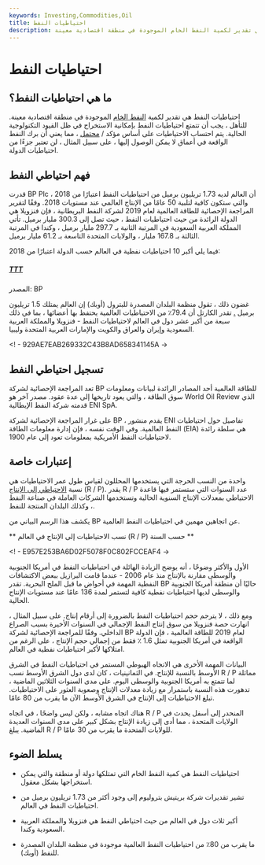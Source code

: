 ```yaml
---
keywords: Investing,Commodities,Oil
title: احتياطيات النفط
description: احتياطيات النفط هي تقدير لكمية النفط الخام الموجودة في منطقة اقتصادية معينة.
---
```


# احتياطيات النفط
## ما هي احتياطيات النفط؟

احتياطيات النفط هي تقدير لكمية [النفط الخام](/crude-oil) الموجودة في منطقة اقتصادية معينة. للتأهل ، يجب أن تتمتع احتياطيات النفط بإمكانية الاستخراج في ظل القيود التكنولوجية الحالية. يتم احتساب الاحتياطيات على أساس مؤكد / [محتمل](/probable-reserves) ، مما يعني أن برك النفط الواقعة في أعماق لا يمكن الوصول إليها ، على سبيل المثال ، لن تعتبر جزءًا من احتياطيات الدولة.

## فهم احتياطي النفط

قدرت BP Plc أن العالم لديه 1.73 تريليون برميل من احتياطيات النفط اعتبارًا من 2018 ، والتي ستكون كافية لتلبية 50 عامًا من الإنتاج العالمي عند مستويات 2018. وفقًا لتقرير المراجعة الإحصائية للطاقة العالمية لعام 2019 لشركة النفط البريطانية ، فإن فنزويلا هي الدولة الرائدة من حيث احتياطيات النفط ، حيث تصل إلى 300.3 مليار برميل. تأتي المملكة العربية السعودية في المرتبة الثانية بـ 297.7 مليار برميل ، وكندا في المرتبة الثالثة بـ 167.8 مليار ، والولايات المتحدة التاسعة بـ 61.2 مليار برميل.

فيما يلي أكبر 10 احتياطيات نفطية في العالم حسب الدولة اعتبارًا من 2018:

<h5> <a href=""> TTT </a> </h5>

المصدر: BP

غضون ذلك ، تقول منظمة البلدان المصدرة للبترول (أوبك) إن العالم يمتلك 1.5 تريليون برميل [.](/opec) تقدر الكارتل أن 79.4٪ من الاحتياطيات العالمية يحتفظ بها أعضائها ، بما في ذلك سبعة من أكبر عشر دول في العالم لاحتياطيات النفط - فنزويلا والمملكة العربية السعودية وإيران والعراق والكويت والإمارات العربية المتحدة وليبيا.

<! - 929AE7EAB269332C43B8AD658341145A ->

## تسجيل احتياطي النفط

تعد المراجعة الإحصائية لشركة BP للطاقة العالمية أحد المصادر الرائدة لبيانات ومعلومات سوق الطاقة ، والتي يعود تاريخها إلى عدة عقود. مصدر آخر هو World Oil Review الذي قدمته شركة النفط الإيطالية ENI SpA.

على غرار المراجعة الإحصائية لشركة BP ، يقدم منشور ENI تفاصيل حول احتياطيات النفط العالمية. وفي الوقت نفسه ، فإن إدارة معلومات الطاقة (EIA) هي سلطة رائدة لاحتياطيات النفط الأمريكية بمعلومات تعود إلى عام 1900.

## إعتبارات خاصة

واحدة من النسب الحرجة التي يستخدمها المحللون لقياس طول عمر الاحتياطيات هي نسبة [الاحتياطي إلى الإنتاج](/reserves-to-production-ratio) (R / P). يقدر R / P عدد السنوات التي ستستمر فيها قاعدة الاحتياطي بمعدلات الإنتاج السنوية الحالية وتستخدمها الشركات العاملة في صناعة النفط ، وكذلك البلدان المنتجة للنفط.

يكشف هذا الرسم البياني من BP عن اتجاهين مهمين في احتياطيات النفط العالمية.

** نسب الاحتياطيات إلى الإنتاج في العالم (R / P) حسب السنة **

<! - E957E253BA6D02F5078F0C802FCCEAF4 ->

الأول والأكثر وضوحًا ، أنه يوضح الزيادة الهائلة في احتياطيات النفط في أمريكا الجنوبية والوسطى مقارنة بالإنتاج منذ عام 2006 - عندما قامت البرازيل ببعض الاكتشافات النفطية المهمة في أحواض ما قبل الملح البحرية. تقدر BP حاليًا أن منطقة أمريكا الجنوبية والوسطى لديها احتياطيات نفطية كافية لتستمر لمدة 136 عامًا عند مستويات الإنتاج الحالية.

ومع ذلك ، لا يترجم حجم احتياطيات النفط بالضرورة إلى أرقام إنتاج. على سبيل المثال ، انهارت حصة فنزويلا من سوق إنتاج النفط الإجمالي في السنوات الأخيرة بسبب الصراع الداخلي. وفقًا للمراجعة الإحصائية لشركة BP لعام 2019 للطاقة العالمية ، فإن الدولة الواقعة في أمريكا الجنوبية تمثل 1.6 ٪ فقط من إجمالي حجم الإنتاج ، على الرغم من امتلاكها لأكبر احتياطيات نفطية في العالم.

البيانات المهمة الأخرى هي الاتجاه الهبوطي المستمر في احتياطيات النفط في الشرق الأوسط بالنسبة للإنتاج. في الثمانينيات ، كان لدى دول الشرق الأوسط نسب R / P مماثلة لما تتمتع به أمريكا الجنوبية والوسطى اليوم. على مدى السنوات الثلاثين الماضية ، تدهورت هذه النسبة باستمرار مع زيادة معدلات الإنتاج وصعوبة العثور على الاحتياطيات. تبلغ الاحتياطيات إلى الإنتاج في الشرق الأوسط الآن ما يقرب من 80 عامًا.

هناك اتجاه مشابه ، ولكن ليس واضحًا ، في اتجاه R / P المنحدر إلى أسفل يحدث في الولايات المتحدة ، مما أدى إلى زيادة الإنتاج بشكل كبير على مدى السنوات العديدة الماضية. يبلغ R / P للولايات المتحدة ما يقرب من 30 عامًا.

## يسلط الضوء

- احتياطيات النفط هي كمية النفط الخام التي تمتلكها دولة أو منطقة والتي يمكن استخراجها بشكل معقول.

- تشير تقديرات شركة بريتيش بتروليوم إلى وجود أكثر من 1.73 تريليون برميل من احتياطيات النفط في العالم.

- أكبر ثلاث دول في العالم من حيث احتياطي النفط هي فنزويلا والمملكة العربية السعودية وكندا.

- ما يقرب من 80٪ من احتياطيات النفط العالمية موجودة في منظمة البلدان المصدرة للنفط (أوبك).

